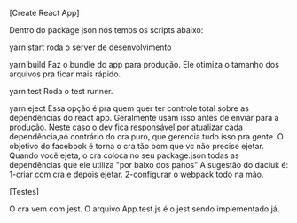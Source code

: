 [Create React App]

Dentro do package json nós temos os scripts abaixo:

yarn start
roda o server de desenvolvimento

yarn build
Faz o bundle do app para produção. Ele otimiza o tamanho dos arquivos pra ficar mais rápido.

yarn test
Roda o test runner.

yarn eject
Essa opção é pra quem quer ter controle total sobre as dependências do react app. Geralmente usam isso antes de enviar para a produção. 
Neste caso o dev fica responsável por atualizar cada dependência,ao contrário do cra puro, que gerencia tudo isso pra gente.
O objetivo do facebook é torna o cra tão bom que vc não precise ejetar.
Quando você ejeta, o cra coloca no seu package.json todas as dependências que ele utiliza "por baixo dos panos"
A sugestão do daciuk é: 
1-criar com cra e depois ejetar.
2-configurar o webpack todo na mão.

[Testes]

O cra vem com jest. O arquivo App.test.js é o jest sendo implementado já.
